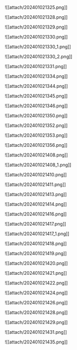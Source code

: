![[attach/202401021325.png]]

![[attach/202401021328.png]]

![[attach/202401021329.png]]

![[attach/202401021330.png]]

![[attach/202401021330_1.png]]

![[attach/202401021330_2.png]]

![[attach/202401021331.png]]

![[attach/202401021334.png]]

![[attach/202401021344.png]]

![[attach/202401021345.png]]

![[attach/202401021346.png]]



![[attach/202401021350.png]]

![[attach/202401021352.png]]

![[attach/202401021353.png]]

![[attach/202401021356.png]]

![[attach/202401021408.png]]

![[attach/202401021408_1.png]]

![[attach/202401021410.png]]

![[attach/202401021411.png]]

![[attach/202401021413.png]]

![[attach/202401021414.png]]

![[attach/202401021416.png]]

![[attach/202401021417.png]]

![[attach/202401021417_1.png]]

![[attach/202401021418.png]]

![[attach/202401021419.png]]

![[attach/202401021420.png]]

![[attach/202401021421.png]]

![[attach/202401021422.png]]

![[attach/202401021424.png]]

![[attach/202401021426.png]]

![[attach/202401021428.png]]

![[attach/202401021429.png]]

![[attach/202401021431.png]]

![[attach/202401021435.png]]

